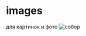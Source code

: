 # images
для картинок и фото
![собор](https://user-images.githubusercontent.com/106649533/173513673-615255e1-4a47-49f4-a7ac-219ec1aa119c.jpg)
